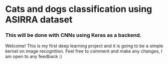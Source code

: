 # Cats and dogs classification using ASIRRA dataset 
### This will be done with CNNs using Keras as a backend. 

Welcome! This is my first deep learning project and it is going to be a simple kernel on image recognition. Feel free to comment and make any changes, I am open to any feedback :) 

